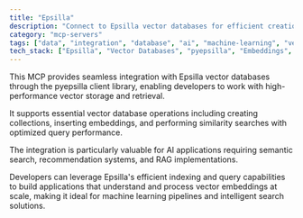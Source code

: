 ```yaml
---
title: "Epsilla"
description: "Connect to Epsilla vector databases for efficient creation, manipulation, and querying of vector data using pyepsilla."
category: "mcp-servers"
tags: ["data", "integration", "database", "ai", "machine-learning", "vector-storage", "semantic-search", "recommendation-systems"]
tech_stack: ["Epsilla", "Vector Databases", "pyepsilla", "Embeddings", "Semantic Search", "AI/ML"]
---
```


This MCP provides seamless integration with Epsilla vector databases through the pyepsilla client library, enabling developers to work with high-performance vector storage and retrieval. 

It supports essential vector database operations including creating collections, inserting embeddings, and performing similarity searches with optimized query performance.

The integration is particularly valuable for AI applications requiring semantic search, recommendation systems, and RAG implementations. 

Developers can leverage Epsilla's efficient indexing and query capabilities to build applications that understand and process vector embeddings at scale, making it ideal for machine learning pipelines and intelligent search solutions.
